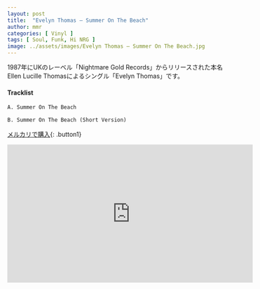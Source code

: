 ```yaml
---
layout: post
title:  "Evelyn Thomas – Summer On The Beach"
author: mmr
categories: [ Vinyl ]
tags: [ Soul, Funk, Hi NRG ]
image: ../assets/images/Evelyn Thomas – Summer On The Beach.jpg
---
```


1987年にUKのレーベル「Nightmare Gold Records」からリリースされた本名Ellen Lucille Thomasによるシングル「Evelyn Thomas」です。

#### Tracklist
```md
A. Summer On The Beach

B. Summer On The Beach (Short Version)
```

[メルカリで購入](https://jp.mercari.com/item/m29959754437?afid=6142608987){: .button1}

<iframe width="560" height="315" src="https://www.youtube.com/embed/_Vys9WQXRpg?si=QOe26kogLaG4zJCb" title="YouTube video player" frameborder="0" allow="accelerometer; autoplay; clipboard-write; encrypted-media; gyroscope; picture-in-picture; web-share" referrerpolicy="strict-origin-when-cross-origin" allowfullscreen></iframe>